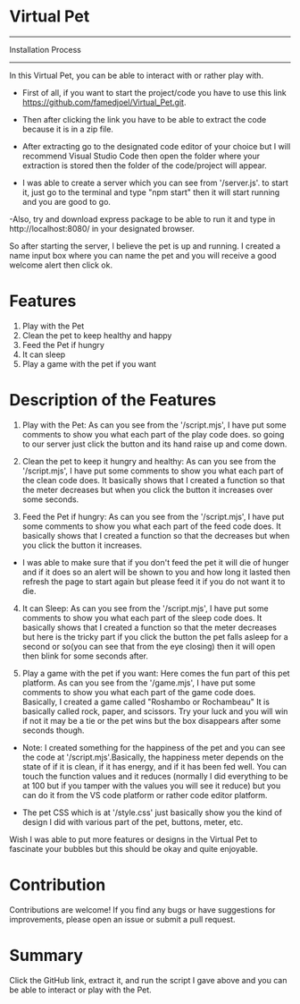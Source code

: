 # Virtual Pet
---

Installation Process

---
In this Virtual Pet, you can be able to interact with or rather play with.


- First of all, if you want to start the project/code you have to use this link 
https://github.com/famedjoel/Virtual_Pet.git.

- Then after clicking the link you have to be able to extract the code because it is in a zip file.

- After extracting go to the designated code editor of your choice but I will recommend Visual Studio Code then open the folder where your extraction is stored then the folder of the code/project will appear.

- I was able to create a server which you can see from '/server.js'. to start it, just go to the terminal and type "npm start" then it will start running and you are good to go.

-Also, try and download express package to be able to run it and type in http://localhost:8080/ in your designated browser.

So after starting the server, I believe the pet is up and running. I created a name input box where you can name the pet and you will receive a good welcome alert then click ok.

# Features
1. Play with the Pet
2. Clean the pet to keep healthy and happy
3. Feed the Pet if hungry
4. It can sleep
5. Play a game with the pet if you want

# Description of the Features
1. Play with the Pet: As can you see from the '/script.mjs', I have put some comments to show you what each part of the play code does. so going to our server just click the button and its hand raise up and come down.
   
2. Clean the pet to keep it hungry and healthy: As can you see from the '/script.mjs', I have put some comments to show you what each part of the clean code does. It basically shows that I created a function so that the meter decreases but when you click the button it increases over some seconds.

3. Feed the Pet if hungry: As can you see from the '/script.mjs', I have put some comments to show you what each part of the feed code does. It basically shows that I created a function so that the decreases but when you click the button it increases.

- I was able to make sure that if you don't feed the pet it will die of hunger and if it does so an alert will be shown to you and how long it lasted then refresh the page to start again but please feed it if you do not want it to die.

4. It can Sleep: As can you see from the '/script.mjs', I have put some comments to show you what each part of the sleep code does. It basically shows that I created a function so that the meter decreases but here is the tricky part if you click the button the pet falls asleep for a second or so(you can see that from the eye closing) then it will open then blink for some seconds after.

5. Play a game with the pet if you want: Here comes the fun part of this pet platform.  As can you see from the '/game.mjs', I have put some comments to show you what each part of the game code does. Basically, I created a game called "Roshambo or Rochambeau" It is basically called rock, paper, and scissors. Try your luck and you will win if not it may be a tie or the pet wins but the box disappears after some seconds though.

- Note: I created something for the happiness of the pet and you can see the code at '/script.mjs'.Basically, the happiness meter depends on the state of if it is clean, if it has energy, and if it has been fed well. You can touch the function values and it reduces (normally I did everything to be at 100 but if you tamper with the values you will see it reduce) but you can do it from the VS code platform or rather code editor platform.


- The pet CSS which is at '/style.css' just basically show you the kind of design I did with various part of the pet, buttons, meter, etc.

Wish I was able to put more features or designs in the Virtual Pet to fascinate your bubbles but this should be okay and quite enjoyable.

# Contribution
Contributions are welcome! If you find any bugs or have suggestions for improvements, please open an issue or submit a pull request.

# Summary
Click the GitHub link, extract it, and run the script I gave above and you can be able to interact or play with the Pet.


















